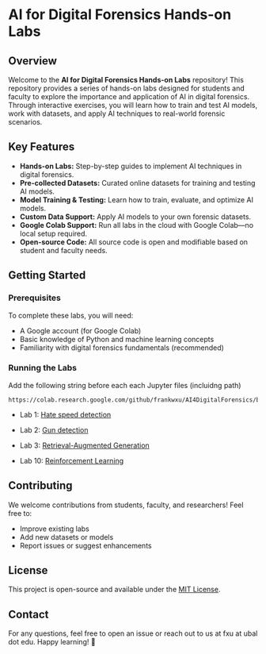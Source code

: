 # AI for Digital Forensics Hands-on Labs

## Overview

Welcome to the **AI for Digital Forensics Hands-on Labs** repository! This repository provides a series of hands-on labs designed for students and faculty to explore the importance and application of AI in digital forensics. Through interactive exercises, you will learn how to train and test AI models, work with datasets, and apply AI techniques to real-world forensic scenarios.

## Key Features

- **Hands-on Labs:** Step-by-step guides to implement AI techniques in digital forensics.
- **Pre-collected Datasets:** Curated online datasets for training and testing AI models.
- **Model Training & Testing:** Learn how to train, evaluate, and optimize AI models.
- **Custom Data Support:** Apply AI models to your own forensic datasets.
- **Google Colab Support:** Run all labs in the cloud with Google Colab—no local setup required.
- **Open-source Code:** All source code is open and modifiable based on student and faculty needs.

## Getting Started

### Prerequisites

To complete these labs, you will need:

- A Google account (for Google Colab)
- Basic knowledge of Python and machine learning concepts
- Familiarity with digital forensics fundamentals (recommended)

### Running the Labs

Add the following string before each each Jupyter files (incluidng path)

```
https://colab.research.google.com/github/frankwxu/AI4DigitalForensics/blob/main/
```

- Lab 1: [Hate speed detection](https://colab.research.google.com/github/frankwxu/AI4DigitalForensics/blob/main/lab01_Hate_speech_detection/social_media_threat_detection.ipynb)

- Lab 2: [Gun detection](https://colab.research.google.com/github/frankwxu/AI4DigitalForensics/blob/main/lab02_Gun_detection_fasterRCNN/gun_detection_fasterRCNN.ipynb)

- Lab 3: [Retrieval-Augmented Generation](https://colab.research.google.com/github/frankwxu/AI4DigitalForensics/blob/main/lab3_RAG//Retrieval_Augmented_Generation_Simple.ipynb)

- Lab 10: [Reinforcement Learning](https://colab.research.google.com/github/frankwxu/AI4DigitalForensics/blob/main/lab10_Reinforcement_Learning/dqn_lunar_lander_demo.ipynb)

## Contributing

We welcome contributions from students, faculty, and researchers! Feel free to:

- Improve existing labs
- Add new datasets or models
- Report issues or suggest enhancements

## License

This project is open-source and available under the [MIT License](LICENSE).

## Contact

For any questions, feel free to open an issue or reach out to us at fxu at ubal dot edu. Happy learning! 🚀

